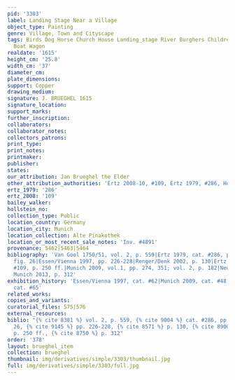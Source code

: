 ```yaml
---
pid: '3303'
label: Landing Stage Near a Village
object_type: Painting
genre: Village, Town and Cityscape
tags: Birds Dog Horse Church House Landing_stage River Burghers Children Fishermen
  Boat Wagon
realdate: '1615'
height_cm: '25.8'
width_cm: '37'
diameter_cm: 
plate_dimensions: 
support: Copper
drawing_medium: 
signature: J. BRUEGHEL 1615
signature_location: 
support_marks: 
further_inscription: 
collaborators: 
collaborator_notes: 
collectors_patrons: 
print_type: 
print_notes: 
printmaker: 
publisher: 
states: 
our_attribution: Jan Brueghel the Elder
other_attribution_authorities: 'Ertz 2008-10, #109, Ertz 1979, #286, Honig database'
ertz_1979: '286'
ertz_2008: '109'
bailey_walker: 
hollstein_no: 
collection_type: Public
location_country: Germany
location_city: Munich
location_collection: Alte Pinakothek
location_or_most_recent_sale_notes: 'Inv. #4891'
provenance: 5462|5463|5464
bibliography: 'Van Gool 1750/51, vol. 2, p. 559|Ertz 1979, cat. #286, pp. 56, 605;
  fig. 26|Essen/Vienna 1997, pp. 226-228|Renger/Denk 2002, p. 130|Ertz 2008-10, cat.
  #109, p. 250 ff.|Munich 2009, vol.1, pp. 274, 351; vol. 2, p. 182|Neumeister in
  Munich 2013, p. 312'
exhibition_history: 'Essen/Vienna 1997, cat. #62|Munich 2009, cat. #48|Munich 2013,
  cat. #65'
related_works: 
copies_and_variants: 
curatorial_files: 575|576
external_resources: 
biblio: "{% cite 8381 %} vol. 2, p. 559, {% cite 9004 %} cat. #286, pp. 56, 605; fig.
  26, {% cite 9145 %} pp. 226-228, {% cite 8571 %} p. 130, {% cite 8900 %} cat. #109,
  p. 250 ff., {% cite 8750 %} p. 312"
order: '378'
layout: brueghel_item
collection: brueghel
thumbnail: img/derivatives/simple/3303/thumbnail.jpg
full: img/derivatives/simple/3303/full.jpg
---
```


